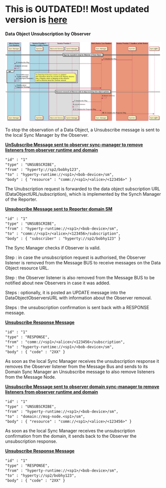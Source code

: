 **This is OUTDATED!! Most updated version is [here](https://github.com/reTHINK-project/dev-service-framework/blob/d3.2-working-docs/docs/specs/dynamic-view/data-sync/data-object-unsubscription.md)**
======================================================================================================================================================================================================

#### Data Object Unsubscription by Observer

![Figure @data-sync-subscription Request to subscribe a Sync Data Object](data-object-unsubscribe.png)

To stop the observation of a Data Object, a Unsubscribe message is sent to the local Sync Manager by the Observer.

**[UnSubscribe Message sent to observer sync-manager to remove listeners from observer runtime and domain ](https://github.com/reTHINK-project/architecture/tree/master/docs/datamodel/message#subscribemessagebody)**

```
"id" : "1"
"type" : "UNSUBSCRIBE",
"from" : "hyperty://sp2/bobhy123",
"to" : "hyperty-runtime://<sp1>/<bob-device>/sm",
"body" : { "resource" : "comm://<sp1>/<alice>/<123456>" }
```

The Unubscription request is forwarded to the data object subscription URL (DataObjectURL/subscription), which is implemented by the Synch Manager of the Reporter.

**[Unsubscribe Message sent to Reporter domain SM](https://github.com/reTHINK-project/architecture/tree/master/docs/datamodel/message#unsubscribemessagebody)**

```
"id" : "1"
"type" : "UNSUBSCRIBE",
"from" : "hyperty-runtime://<sp1>/<bob-device>/sm",
"to" : "comm://<sp1>/<alice>/<123456>/subscription",
"body" : { "subscriber" : "hyperty://sp2/bobhy123" }
```

The Sync Manager checks if Observer is valid.

Step : in case the unsubscription request is authorised, the Observer listener is removed from the Message BUS to receive messages on the Data Object resource URL.

Step : the Observer listener is also removed from the Message BUS to be notified about new Observers in case it was added.

Steps : optionally, it is posted an UPDATE message into the DataObjectObserversURL with information about the Observer removal.

Steps : the unsubscription confirmation is sent back with a RESPONSE message.

**[Unsubscribe Response Message ](https://github.com/reTHINK-project/architecture/tree/master/docs/datamodel/message#responsemessagebody)**

```
"id" : "1"
"type" : "RESPONSE",
"from" : "comm://<sp1>/<alice>/<123456>/subscription",
"to" : "hyperty-runtime://<sp1>/<bob-device>/sm",
"body" : { "code" : "2XX" }
```

As soon as the local Sync Manager receives the unsubscription response it removes the Observer listener from the Message Bus and sends to its Domain Sync Manager an Unsubscribe message to also remove listeners from the Message Node.

**[Unsubscribe Message sent to observer domain sync-manager to remove listeners from observer runtime and domain ](https://github.com/reTHINK-project/architecture/tree/master/docs/datamodel/message#unsubscribemessagebody)**

```
"id" : "1"
"type" : "UNSUBSCRIBE",
"from" : "hyperty-runtime://<sp1>/<bob-device>/sm",
"to" : "domain://msg-node.<sp1>/sm",
"body" : { "resource" : "comm://<sp1>/<alice>/<123456>" }
```

As soon as the local Sync Manager receives the unsubscription confirmation from the domain, it sends back to the Observer the unsubscription response.

**[Unsubscribe Response Message ](https://github.com/reTHINK-project/architecture/tree/master/docs/datamodel/message#responsemessagebody)**

```
"id" : "1"
"type" : "RESPONSE",
"from" : "hyperty-runtime://<sp1>/<bob-device>/sm",
"to" : "hyperty://sp2/bobhy123",
"body" : { "code" : "2XX" }
```
